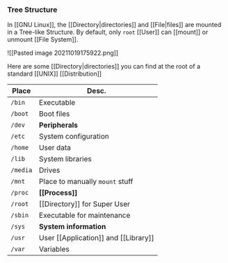 ### Tree Structure

In [[GNU Linux]], the [[Directory|directories]] and [[File|files]] are mounted in a Tree-like Structure.
By default, only `root` [[User]] can [[mount]] or unmount  [[File System]].

![[Pasted image 20211019175922.png]]

Here are some [[Directory|directories]] you can find at the root of a standard [[UNIX]] [[Distribution]]

| Place    | Desc.                                |
| -------- | ------------------------------------ |
| `/bin`   | Executable                           |
| `/boot`  | Boot files                           |
| `/dev`   | **Peripherals**                      |
| `/etc`   | System configuration                 |
| `/home`  | User data                            |
| `/lib`   | System libraries                     |
| `/media` | Drives                               |
| `/mnt`   | Place to manually `mount` stuff      |
| `/proc`  | **[[Process]]**                      |
| `/root`  | [[Directory]] for Super User         |
| `/sbin`  | Executable for maintenance           |
| `/sys`   | **System information**               |
| `/usr`   | User [[Application]] and [[Library]] |
| `/var`   | Variables                            |
